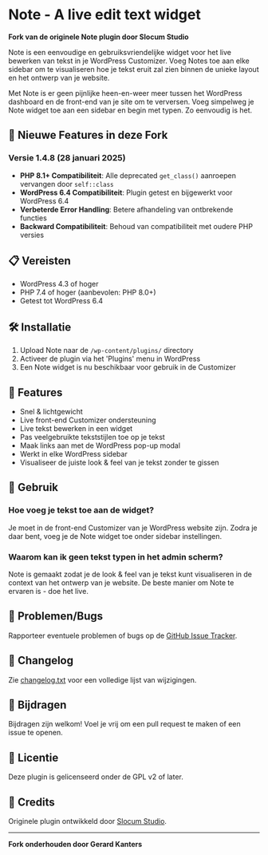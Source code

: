 # Note - A live edit text widget

**Fork van de originele Note plugin door Slocum Studio**

Note is een eenvoudige en gebruiksvriendelijke widget voor het live bewerken van tekst in je WordPress Customizer. Voeg Notes toe aan elke sidebar om te visualiseren hoe je tekst eruit zal zien binnen de unieke layout en het ontwerp van je website.

Met Note is er geen pijnlijke heen-en-weer meer tussen het WordPress dashboard en de front-end van je site om te verversen. Voeg simpelweg je Note widget toe aan een sidebar en begin met typen. Zo eenvoudig is het.

## 🚀 Nieuwe Features in deze Fork

### Versie 1.4.8 (28 januari 2025)
- **PHP 8.1+ Compatibiliteit**: Alle deprecated `get_class()` aanroepen vervangen door `self::class`
- **WordPress 6.4 Compatibiliteit**: Plugin getest en bijgewerkt voor WordPress 6.4
- **Verbeterde Error Handling**: Betere afhandeling van ontbrekende functies
- **Backward Compatibiliteit**: Behoud van compatibiliteit met oudere PHP versies

## 📋 Vereisten

- WordPress 4.3 of hoger
- PHP 7.4 of hoger (aanbevolen: PHP 8.0+)
- Getest tot WordPress 6.4

## 🛠️ Installatie

1. Upload Note naar de `/wp-content/plugins/` directory
2. Activeer de plugin via het 'Plugins' menu in WordPress
3. Een Note widget is nu beschikbaar voor gebruik in de Customizer

## 🎯 Features

* Snel & lichtgewicht
* Live front-end Customizer ondersteuning
* Live tekst bewerken in een widget
* Pas veelgebruikte tekststijlen toe op je tekst
* Maak links aan met de WordPress pop-up modal
* Werkt in elke WordPress sidebar
* Visualiseer de juiste look & feel van je tekst zonder te gissen

## 🔧 Gebruik

### Hoe voeg je tekst toe aan de widget?

Je moet in de front-end Customizer van je WordPress website zijn. Zodra je daar bent, voeg je de Note widget toe onder sidebar instellingen.

### Waarom kan ik geen tekst typen in het admin scherm?

Note is gemaakt zodat je de look & feel van je tekst kunt visualiseren in de context van het ontwerp van je website. De beste manier om Note te ervaren is - doe het live.

## 🐛 Problemen/Bugs

Rapporteer eventuele problemen of bugs op de [GitHub Issue Tracker](https://github.com/gerard-kanters/note/issues).

## 📝 Changelog

Zie [changelog.txt](changelog.txt) voor een volledige lijst van wijzigingen.

## 🤝 Bijdragen

Bijdragen zijn welkom! Voel je vrij om een pull request te maken of een issue te openen.

## 📄 Licentie

Deze plugin is gelicenseerd onder de GPL v2 of later.

## 🙏 Credits

Originele plugin ontwikkeld door [Slocum Studio](https://slocumstudio.com/).

---

**Fork onderhouden door Gerard Kanters** 
